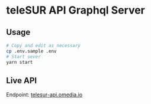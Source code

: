 # teleSUR API Graphql Server

## Usage

```sh
# Copy and edit as necessary
cp .env.sample .env
# Start sever
yarn start
```

## Live API

Endpoint: [telesur-api.omedia.io](https://telesur-api.omedia.io)

